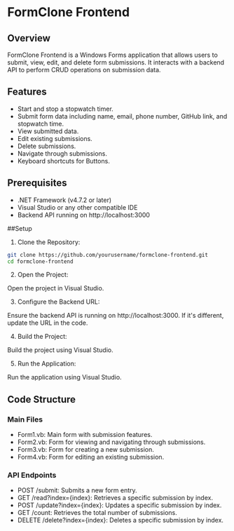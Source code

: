 # FormClone Frontend
## Overview
FormClone Frontend is a Windows Forms application that allows users to submit, view, edit, and delete form submissions. It interacts with a backend API to perform CRUD operations on submission data.

## Features
- Start and stop a stopwatch timer.
- Submit form data including name, email, phone number, GitHub link, and stopwatch time.
- View submitted data.
- Edit existing submissions.
- Delete submissions.
- Navigate through submissions.
- Keyboard shortcuts for Buttons.

## Prerequisites
- .NET Framework (v4.7.2 or later)
- Visual Studio or any other compatible IDE
- Backend API running on http://localhost:3000

##Setup

1. Clone the Repository:

```bash
git clone https://github.com/yourusername/formclone-frontend.git
cd formclone-frontend
```
2. Open the Project:

Open the project in Visual Studio.

3. Configure the Backend URL:

Ensure the backend API is running on http://localhost:3000. If it's different, update the URL in the code.

4. Build the Project:

Build the project using Visual Studio.

5. Run the Application:

Run the application using Visual Studio.

## Code Structure

### Main Files
- Form1.vb: Main form with submission features.
- Form2.vb: Form for viewing and navigating through submissions.
- Form3.vb: Form for creating a new submission.
- Form4.vb: Form for editing an existing submission.

### API Endpoints
- POST /submit: Submits a new form entry.
- GET /read?index={index}: Retrieves a specific submission by index.
- POST /update?index={index}: Updates a specific submission by index.
- GET /count: Retrieves the total number of submissions.
- DELETE /delete?index={index}: Deletes a specific submission by index.
